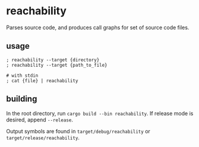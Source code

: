# reachability

Parses source code, and produces call graphs for
set of source code files.

## usage

```shell
; reachability --target {directory}
; reachability --target {path_to_file}

# with stdin
; cat {file} | reachability 
```

## building

In the root directory, run `cargo build --bin reachability`.
If release mode is desired, append `--release`.

Output symbols are found in `target/debug/reachability` or `target/release/reachability`.
